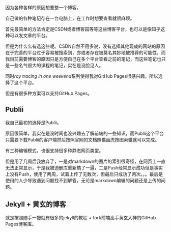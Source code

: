 因为各种各样的原因想要整一个博客。

自己做的各种笔记存在一台电脑上，在工作时想要查看就很麻烦。

首先最简单的方法肯定是CSDN或者博客园等等这些博客平台，也可以是像知乎这种可以发文章的平台。

但是为什么么有选这些呢。CSDN自然不用多说，没有选择其他现成的网站的原因在于完善的平台过于容易被搜索到，亦或者存在被莫名其妙地被推荐的可能性，而我目前需要博客的原因只是方便自己在多个平台查看之前的笔记，而这些笔记也只是一些名气很大的课程的笔记，实在是没脸见人。

同时<em>ray tracing in one weekend</em>系列使得我对GitHub Pages很感兴趣。所以选择了这个平台。

但是有很多种方案可以支持GitHub Pages。

## Publii

我自己最初的选择是Publii。

原因很简单，我实在是没时间也没兴趣去了解前端的一些知识，而Publii这个平台只需要下载Publii的客户端然后按照官网的文档照猫画虎按图索骥就可以完成。

有三种编辑模式，也很支持很多种静态网页类型。

但是用了几周后我放弃了，一是对markdown的图片的索引很奇怪，在网页上一直无法正常显示，于是我被迫删库重新搞了一遍，二是Push经常显示成功但是事实上没有Push，使用了两周，试着上传了无数次，但最后只成功了两次。。。最后是使用的人少导致遇到问题找不到解答，无论是markdown编辑的问题还是上传的问题。

## Jekyll + 黄玄的博客

就是按照随手一搜就有很多的jekyll的教程 + fork前端高手黄玄大神的GitHub Pages博客库。